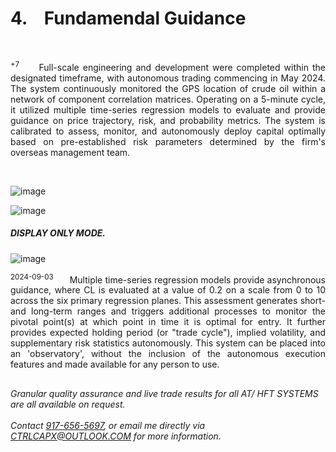 # 4. &ensp; Fundamendal Guidance

</br>


  <p align='justify'> <sup> +7 </sup> &ensp; &ensp; Full-scale engineering and development were completed within the designated timeframe, with autonomous trading commencing in May 2024. The system continuously monitored the GPS location of crude oil within a network of component correlation matrices. Operating on a 5-minute cycle, it utilized multiple time-series regression models to evaluate and provide guidance on price trajectory, risk, and probability metrics. The system is calibrated to assess, monitor, and autonomously deploy capital optimally based on pre-established risk parameters determined by the firm's overseas management team. </p>

</br>

![image](https://github.com/user-attachments/assets/d358f1d8-bec3-4cd0-af75-1b9c46e868c1)

![image](https://github.com/user-attachments/assets/7a7924b6-f2ad-4076-af70-fbe1ee12fdf4)

##### DISPLAY ONLY MODE.


![image](https://github.com/user-attachments/assets/76028895-c867-46d4-aa96-6e7320b9c653)

  <p align='justify'> <sup> 2024-09-03 </sup> &ensp; &ensp; Multiple time-series regression models provide asynchronous guidance, where CL is evaluated at a value of 0.2 on a scale from 0 to 10 across the six primary regression planes. This assessment generates short- and long-term ranges and triggers additional processes to monitor the pivotal point(s) at which point in time it is optimal for entry. It further provides expected holding period (or "trade cycle"), implied volatility, and supplementary risk statistics autonomously. This system can be placed into an 'observatory', without the inclusion of the autonomous execution features and made available for any person to use. </p>

    
## <contact information>

###### Granular quality assurance and live trade results for all AT/ HFT SYSTEMS are all available on request. </br>  </br>  Contact [917-656-5697](tel:19176565697), or email me directly via CTRLCAPX@OUTLOOK.COM for more information.
</br>

